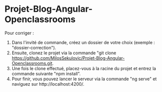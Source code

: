 # Projet-Blog-Angular-Openclassrooms

Pour corriger : </br>

1.  Dans l'invité de commande, créez un dossier de votre choix (exemple : "dossier-correction"). </br>
2.  Ensuite, clonez le projet via la commande "git clone https://github.com/MilosSekulovic/Projet-Blog-Angular-Openclassrooms.git. </br>
3.  Une fois le clone effectué, placez-vous à la racine du projet et entrez la commande suivante "npm install". </br>
4.  Pour finir, vous pouvez lancer le serveur via la commande "ng serve" et naviguez sur http://localhost:4200/.
